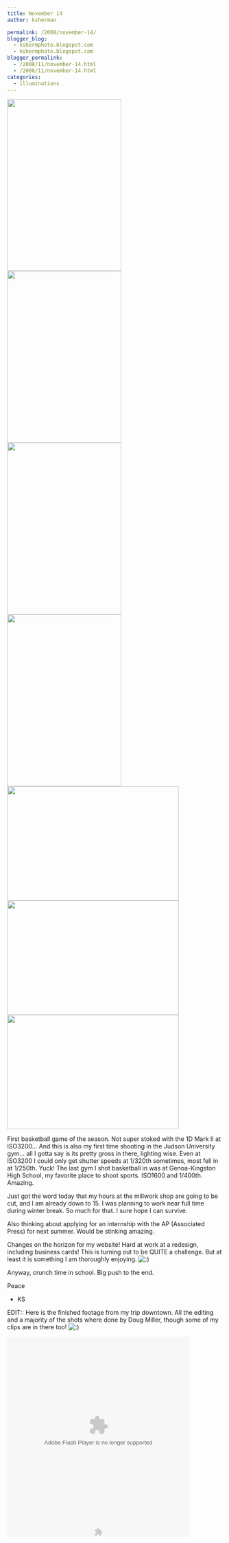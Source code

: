 ```yaml
---
title: November 14
author: ksherman

permalink: /2008/november-14/
blogger_blog:
  - kshermphoto.blogspot.com
  - kshermphoto.blogspot.com
blogger_permalink:
  - /2008/11/november-14.html
  - /2008/11/november-14.html
categories:
  - illuminations
---
```

<a href="http://3.bp.blogspot.com/_HTtVcKQt9f8/SSdF3tAf_VI/AAAAAAAABKM/m8ShBTmqHx8/s1600-h/Nov14-3.jpg"><img style="cursor: pointer; width: 266px; height: 400px;" src="http://3.bp.blogspot.com/_HTtVcKQt9f8/SSdF3tAf_VI/AAAAAAAABKM/m8ShBTmqHx8/s400/Nov14-3.jpg" alt="" id="BLOGGER_PHOTO_ID_5271258712137268562" border="0" /></a>  
<a href="http://3.bp.blogspot.com/_HTtVcKQt9f8/SSdF3WRwJNI/AAAAAAAABKE/9LZ-teqXPlU/s1600-h/Nov14.jpg"><img style="cursor: pointer; width: 266px; height: 400px;" src="http://3.bp.blogspot.com/_HTtVcKQt9f8/SSdF3WRwJNI/AAAAAAAABKE/9LZ-teqXPlU/s400/Nov14.jpg" alt="" id="BLOGGER_PHOTO_ID_5271258706035614930" border="0" /></a>  
<a href="http://2.bp.blogspot.com/_HTtVcKQt9f8/SSdFylgOfcI/AAAAAAAABJ8/UUwBp1La8o0/s1600-h/Nov14-4.jpg"><img style="cursor: pointer; width: 266px; height: 400px;" src="http://2.bp.blogspot.com/_HTtVcKQt9f8/SSdFylgOfcI/AAAAAAAABJ8/UUwBp1La8o0/s400/Nov14-4.jpg" alt="" id="BLOGGER_PHOTO_ID_5271258624223509954" border="0" /></a>  
<a href="http://4.bp.blogspot.com/_HTtVcKQt9f8/SSdFyXktm4I/AAAAAAAABJ0/JW-xUoa8XtA/s1600-h/Nov14-5.jpg"><img style="cursor: pointer; width: 266px; height: 400px;" src="http://4.bp.blogspot.com/_HTtVcKQt9f8/SSdFyXktm4I/AAAAAAAABJ0/JW-xUoa8XtA/s400/Nov14-5.jpg" alt="" id="BLOGGER_PHOTO_ID_5271258620484230018" border="0" /></a>  
<a href="http://3.bp.blogspot.com/_HTtVcKQt9f8/SSdFyAyRY6I/AAAAAAAABJs/CZT2O4Ps_Ac/s1600-h/Nov14-6.jpg"><img style="cursor: pointer; width: 400px; height: 266px;" src="http://3.bp.blogspot.com/_HTtVcKQt9f8/SSdFyAyRY6I/AAAAAAAABJs/CZT2O4Ps_Ac/s400/Nov14-6.jpg" alt="" id="BLOGGER_PHOTO_ID_5271258614367085474" border="0" /></a>  
<a href="http://2.bp.blogspot.com/_HTtVcKQt9f8/SSdFyGq8t-I/AAAAAAAABJk/wxPkhF3iLO4/s1600-h/Nov14-7.jpg"><img style="cursor: pointer; width: 400px; height: 266px;" src="http://2.bp.blogspot.com/_HTtVcKQt9f8/SSdFyGq8t-I/AAAAAAAABJk/wxPkhF3iLO4/s400/Nov14-7.jpg" alt="" id="BLOGGER_PHOTO_ID_5271258615946983394" border="0" /></a>  
<a href="http://4.bp.blogspot.com/_HTtVcKQt9f8/SSdFx7E7sdI/AAAAAAAABJc/W1P7oT5Sa28/s1600-h/Nov14-2.jpg"><img style="cursor: pointer; width: 400px; height: 266px;" src="http://4.bp.blogspot.com/_HTtVcKQt9f8/SSdFx7E7sdI/AAAAAAAABJc/W1P7oT5Sa28/s400/Nov14-2.jpg" alt="" id="BLOGGER_PHOTO_ID_5271258612834742738" border="0" /></a>

First basketball game of the season. Not super stoked with the 1D Mark II at ISO3200... And this is also my first time shooting in the Judson University gym... all I gotta say is its pretty gross in there, lighting wise. Even at ISO3200 I could only get shutter speeds at 1/320th sometimes, most fell in at 1/250th. Yuck! The last gym I shot basketball in was at Genoa-Kingston High School, my favorite place to shoot sports. ISO1600 and 1/400th. Amazing.

Just got the word today that my hours at the millwork shop are going to be cut, and I am already down to 15. I was planning to work near full time during winter break. So much for that. I sure hope I can survive.

Also thinking about applying for an internship with the AP (Associated Press) for next summer. Would be stinking amazing.

Changes on the horizon for my website! Hard at work at a redesign, including business cards! This is turning out to be QUITE a challenge. But at least it is something I am thoroughly enjoying. <img src="http://kshermphoto.com/wp-includes/images/smilies/icon_smile.gif" alt=":)" class="wp-smiley" />

Anyway, crunch time in school. Big push to the end.

Peace  
- KS

EDIT:: Here is the finished footage from my trip downtown. All the editing and a majority of the shots where done by Doug Miller, though some of my clips are in there too! <img src="http://kshermphoto.com/wp-includes/images/smilies/icon_smile.gif" alt=":)" class="wp-smiley" />

<embed type="application/x-shockwave-flash" allowscriptaccess="always" allowfullscreen="true" style="display:block;margin:0" width="425" height="445" src="http://www.kyte.tv/flash.swf?v=2&uri=channels/110337&embedId=49417914" flashvars="uri=channels/110337&embedId=49417914&appKey=MarbachViewerEmbedded">
</embed>

<embed type="application/x-shockwave-flash" allowscriptaccess="always" style="display:block;margin:0" width="425" height="20" src="http://media01.kyte.tv/images/updatenotice.swf" flashvars="requiredversion=9.0.28" wmode="transparent">
</embed>